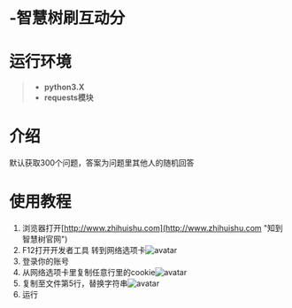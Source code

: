 # -智慧树刷互动分
# 运行环境 #
> - **python3.X**
> - **requests模块**
# 介绍 #
默认获取300个问题，答案为问题里其他人的随机回答
# 使用教程 #
1. 浏览器打开[http://www.zhihuishu.com](http://www.zhihuishu.com "知到智慧树官网")
2. F12打开开发者工具 转到网络选项卡![avatar](./IMG/1.png)
3. 登录你的账号
4. 从网络选项卡里复制任意行里的cookie![avatar](./IMG/2.png)
5. 复制至文件第5行，替换字符串![avatar](./IMG/3.png)
6. 运行
